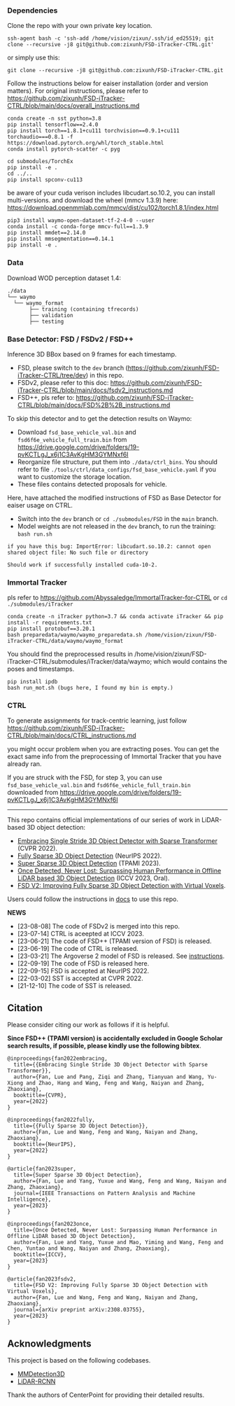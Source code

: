 ### Dependencies
Clone the repo with your own private key location.
```
ssh-agent bash -c 'ssh-add /home/vision/zixun/.ssh/id_ed25519; git clone --recursive -j8 git@github.com:zixunh/FSD-iTracker-CTRL.git'
```
or simply use this:
```
git clone --recursive -j8 git@github.com:zixunh/FSD-iTracker-CTRL.git
```

Follow the instructions below for eaiser installation (order and version matters). For original instructions, please refer to https://github.com/zixunh/FSD-iTracker-CTRL/blob/main/docs/overall_instructions.md
```
conda create -n sst python=3.8
pip install tensorflow==2.4.0
pip install torch==1.8.1+cu111 torchvision==0.9.1+cu111 torchaudio===0.8.1 -f https://download.pytorch.org/whl/torch_stable.html
conda install pytorch-scatter -c pyg
```
```
cd submodules/TorchEx
pip install -e .
cd ../..
pip install spconv-cu113
```
be aware of your cuda verison includes libcudart.so.10.2, you can install multi-versions.
and download the wheel (mmcv 1.3.9) here: https://download.openmmlab.com/mmcv/dist/cu102/torch1.8.1/index.html
```
pip3 install waymo-open-dataset-tf-2-4-0 --user
conda install -c conda-forge mmcv-full==1.3.9
pip install mmdet==2.14.0
pip install mmsegmentation==0.14.1
pip install -e .
```

### Data
Download WOD perception dataset 1.4:
```
./data       
└── waymo
  └── waymo_format
       ├── training (containing tfrecords)
       ├── validation   
       ├── testing 
```

### Base Detector: FSD / FSDv2 / FSD++
Inference 3D BBox based on 9 frames for each timestamp.
- FSD, please switch to the `dev` branch (https://github.com/zixunh/FSD-iTracker-CTRL/tree/dev) in this repo.
- FSDv2, please refer to this doc: https://github.com/zixunh/FSD-iTracker-CTRL/blob/main/docs/fsdv2_instructions.md
- FSD++, pls refer to: https://github.com/zixunh/FSD-iTracker-CTRL/blob/main/docs/FSD%2B%2B_instructions.md

To skip this detector and to get the detection results on Waymo:
- Download `fsd_base_vehicle_val.bin` and `fsd6f6e_vehicle_full_train.bin` from https://drive.google.com/drive/folders/19-pvKCTLgJ_x6j1C3AvKgHM3GYMNxf6I
- Reorganize file structure, put them into `./data/ctrl_bins`. You should refer to file `./tools/ctrl/data_configs/fsd_base_vehicle.yaml` if you want to customize the storage location.
- These files contains detected proposals for vehicle.

Here, have attached the modified instructions of FSD as Base Detector for eaiser usage on CTRL.
- Switch into the `dev` branch or `cd ./submodules/FSD` in the `main` branch.
- Model weights are not released in the `dev` branch, to run the training: `bash run.sh`
```
if you have this bug: ImportError: libcudart.so.10.2: cannot open shared object file: No such file or directory

Should work if successfully installed cuda-10-2.
```

### Immortal Tracker
pls refer to https://github.com/Abyssaledge/ImmortalTracker-for-CTRL
or `cd ./submodules/iTracker`

```
conda create -n iTracker python=3.7 && conda activate iTracker && pip install -r requirements.txt
pip install protobuf==3.20.1
bash preparedata/waymo/waymo_preparedata.sh /home/vision/zixun/FSD-iTracker-CTRL/data/waymo/waymo_format
```
You should find the preprocessed results in /home/vision/zixun/FSD-iTracker-CTRL/submodules/iTracker/data/waymo; which would contains the poses and timestamps.
```
pip install ipdb
bash run_mot.sh (bugs here, I found my bin is empty.)
```

### CTRL
To generate assignments for track-centric learning, just follow https://github.com/zixunh/FSD-iTracker-CTRL/blob/main/docs/CTRL_instructions.md

you might occur problem when you are extracting poses. You can get the exact same info from the preprocessing of Immortal Tracker that you have already ran.

If you are struck with the FSD, for step 3, you can use `fsd_base_vehicle_val.bin` and `fsd6f6e_vehicle_full_train.bin` downloaded from https://drive.google.com/drive/folders/19-pvKCTLgJ_x6j1C3AvKgHM3GYMNxf6I


---

This repo contains official implementations of our series of work in LiDAR-based 3D object detection:

- [Embracing Single Stride 3D Object Detector with Sparse Transformer](https://arxiv.org/abs/2112.06375) (CVPR 2022).
- [Fully Sparse 3D Object Detection](http://arxiv.org/abs/2207.10035) (NeurIPS 2022).
- [Super Sparse 3D Object Detection](http://arxiv.org/abs/2301.02562) (TPAMI 2023).
- [Once Detected, Never Lost: Surpassing Human Performance in Offline LiDAR based 3D Object Detection](https://arxiv.org/abs/2304.12315) (ICCV 2023, Oral).
- [FSD V2: Improving Fully Sparse 3D Object Detection with Virtual Voxels](https://arxiv.org/abs/2308.03755).

Users could follow the instructions in [docs](https://github.com/tusen-ai/SST/blob/main/docs) to use this repo.


**NEWS**
- [23-08-08] The code of FSDv2 is merged into this repo.
- [23-07-14] CTRL is aceepted at ICCV 2023.
- [23-06-21] The code of FSD++ (TPAMI version of FSD) is released.
- [23-06-19] The code of CTRL is released.
- [23-03-21] The Argoverse 2 model of FSD is released. See [instructions](https://github.com/tusen-ai/SST/blob/main/instructions.md).
- [22-09-19] The code of FSD is released here.
- [22-09-15] FSD is accepted at NeurIPS 2022.
- [22-03-02] SST is accepted at CVPR 2022.
- [21-12-10] The code of SST is released.

<!-- **Visualization of a SST detection sequence by AB3DMOT tracking:**

![demo-min](https://user-images.githubusercontent.com/21312704/145702575-24647aed-256d-486c-835f-730584cf99ee.gif) -->

## Citation
Please consider citing our work as follows if it is helpful.

**Since FSD++ (TPAMI version) is accidentally excluded in Google Scholar search results, if possible, please kindly use the following bibtex**.
```
@inproceedings{fan2022embracing,
  title={{Embracing Single Stride 3D Object Detector with Sparse Transformer}},
  author={Fan, Lue and Pang, Ziqi and Zhang, Tianyuan and Wang, Yu-Xiong and Zhao, Hang and Wang, Feng and Wang, Naiyan and Zhang, Zhaoxiang},
  booktitle={CVPR},
  year={2022}
}
```
```
@inproceedings{fan2022fully,
  title={{Fully Sparse 3D Object Detection}},
  author={Fan, Lue and Wang, Feng and Wang, Naiyan and Zhang, Zhaoxiang},
  booktitle={NeurIPS},
  year={2022}
}
```
```
@article{fan2023super,
  title={Super Sparse 3D Object Detection},
  author={Fan, Lue and Yang, Yuxue and Wang, Feng and Wang, Naiyan and Zhang, Zhaoxiang},
  journal={IEEE Transactions on Pattern Analysis and Machine Intelligence},
  year={2023}
}
```
```
@inproceedings{fan2023once,
  title={Once Detected, Never Lost: Surpassing Human Performance in Offline LiDAR based 3D Object Detection},
  author={Fan, Lue and Yang, Yuxue and Mao, Yiming and Wang, Feng and Chen, Yuntao and Wang, Naiyan and Zhang, Zhaoxiang},
  booktitle={ICCV},
  year={2023}
}
```
```
@article{fan2023fsdv2,
  title={FSD V2: Improving Fully Sparse 3D Object Detection with Virtual Voxels},
  author={Fan, Lue and Wang, Feng and Wang, Naiyan and Zhang, Zhaoxiang},
  journal={arXiv preprint arXiv:2308.03755},
  year={2023}
}
```

## Acknowledgments
This project is based on the following codebases.  

* [MMDetection3D](https://github.com/open-mmlab/mmdetection3d)
* [LiDAR-RCNN](https://github.com/TuSimple/LiDAR_RCNN)

Thank the authors of CenterPoint for providing their detailed results. 
